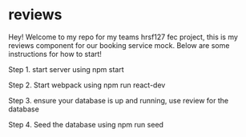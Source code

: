 # reviews

Hey! Welcome to my repo for my teams hrsf127 fec project, this is my reviews component for our booking service mock.
Below are some instructions for how to start!

Step 1. start server using npm start

Step 2. Start webpack using npm run react-dev

Step 3. ensure your database is up and running, use review for the database

Step 4. Seed the database using npm run seed
